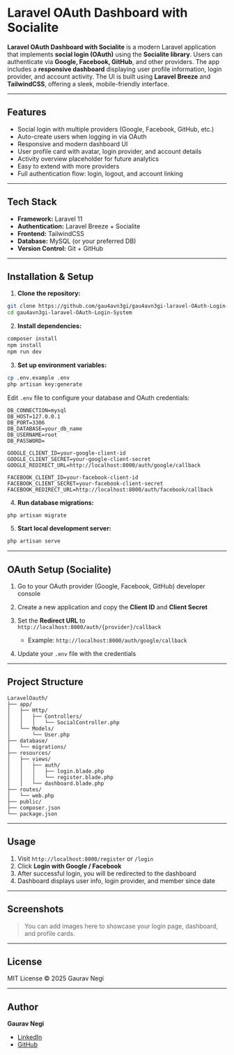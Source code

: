 # Laravel OAuth Dashboard with Socialite

**Laravel OAuth Dashboard with Socialite** is a modern Laravel application that implements **social login (OAuth)** using the **Socialite library**. Users can authenticate via **Google, Facebook, GitHub**, and other providers. The app includes a **responsive dashboard** displaying user profile information, login provider, and account activity. The UI is built using **Laravel Breeze** and **TailwindCSS**, offering a sleek, mobile-friendly interface.

---

## Features

* Social login with multiple providers (Google, Facebook, GitHub, etc.)
* Auto-create users when logging in via OAuth
* Responsive and modern dashboard UI
* User profile card with avatar, login provider, and account details
* Activity overview placeholder for future analytics
* Easy to extend with more providers
* Full authentication flow: login, logout, and account linking

---

## Tech Stack

* **Framework:** Laravel 11
* **Authentication:** Laravel Breeze + Socialite
* **Frontend:** TailwindCSS
* **Database:** MySQL (or your preferred DB)
* **Version Control:** Git + GitHub

---

## Installation & Setup

1. **Clone the repository:**

```bash
git clone https://github.com/gau4avn3gi/gau4avn3gi-laravel-OAuth-Login-System.git
cd gau4avn3gi-laravel-OAuth-Login-System
```

2. **Install dependencies:**

```bash
composer install
npm install
npm run dev
```

3. **Set up environment variables:**

```bash
cp .env.example .env
php artisan key:generate
```

Edit `.env` file to configure your database and OAuth credentials:

```env
DB_CONNECTION=mysql
DB_HOST=127.0.0.1
DB_PORT=3306
DB_DATABASE=your_db_name
DB_USERNAME=root
DB_PASSWORD=

GOOGLE_CLIENT_ID=your-google-client-id
GOOGLE_CLIENT_SECRET=your-google-client-secret
GOOGLE_REDIRECT_URL=http://localhost:8000/auth/google/callback

FACEBOOK_CLIENT_ID=your-facebook-client-id
FACEBOOK_CLIENT_SECRET=your-facebook-client-secret
FACEBOOK_REDIRECT_URL=http://localhost:8000/auth/facebook/callback
```

4. **Run database migrations:**

```bash
php artisan migrate
```

5. **Start local development server:**

```bash
php artisan serve
```

---

## OAuth Setup (Socialite)

1. Go to your OAuth provider (Google, Facebook, GitHub) developer console
2. Create a new application and copy the **Client ID** and **Client Secret**
3. Set the **Redirect URL** to `http://localhost:8000/auth/{provider}/callback`

   * Example: `http://localhost:8000/auth/google/callback`
4. Update your `.env` file with the credentials

---

## Project Structure

```
LaravelOauth/
├── app/
│   ├── Http/
│   │   ├── Controllers/
│   │   │   └── SocialController.php
│   └── Models/
│       └── User.php
├── database/
│   └── migrations/
├── resources/
│   ├── views/
│   │   ├── auth/
│   │   │   ├── login.blade.php
│   │   │   └── register.blade.php
│   │   └── dashboard.blade.php
├── routes/
│   └── web.php
├── public/
├── composer.json
└── package.json
```

---

## Usage

1. Visit `http://localhost:8000/register` or `/login`
2. Click **Login with Google / Facebook**
3. After successful login, you will be redirected to the dashboard
4. Dashboard displays user info, login provider, and member since date

---

## Screenshots

> You can add images here to showcase your login page, dashboard, and profile cards.

---

## License

MIT License © 2025 Gaurav Negi

---

## Author

**Gaurav Negi**

* [LinkedIn](https://www.linkedin.com/in/gaurav-negi)
* [GitHub](https://github.com/gau4avn3gi)
